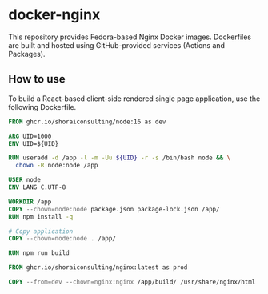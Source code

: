 # docker-nginx

This repository provides Fedora-based Nginx Docker images. Dockerfiles are built and hosted using GitHub-provided services (Actions and Packages).

## How to use

To build a React-based client-side rendered single page application, use the following Dockerfile.

```Dockerfile
FROM ghcr.io/shoraiconsulting/node:16 as dev

ARG UID=1000
ENV UID=${UID}

RUN useradd -d /app -l -m -Uu ${UID} -r -s /bin/bash node && \
  chown -R node:node /app

USER node
ENV LANG C.UTF-8

WORKDIR /app
COPY --chown=node:node package.json package-lock.json /app/
RUN npm install -q

# Copy application
COPY --chown=node:node . /app/

RUN npm run build

FROM ghcr.io/shoraiconsulting/nginx:latest as prod

COPY --from=dev --chown=nginx:nginx /app/build/ /usr/share/nginx/html
```
